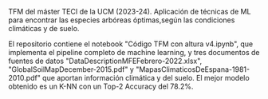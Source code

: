 TFM del máster TECI de la UCM (2023-24). Aplicación de técnicas de ML para encontrar las especies arbóreas óptimas,según las condiciones climáticas y de suelo.

El repositorio contiene el notebook "Código TFM con altura v4.ipynb", que implementa el pipeline completo de machine learning,
y tres documentos de fuentes de datos "DataDescriptionMFEFebrero-2022.xlsx", "GlobalSoilMapDecember-2015.pdf" y "MapasClimaticosDeEspana-1981-2010.pdf"
que aportan información climática y del suelo. El mejor modelo obtenido es un K-NN con un Top-2 Accuracy del 78.2%. 
